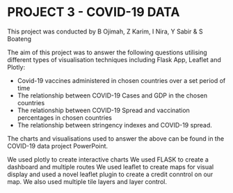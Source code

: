 # PROJECT 3 - COVID-19 DATA

This project was conducted by B Ojimah, Z Karim, I Nira, Y Sabir & S Boateng

The aim of this project was to answer the following questions utilising different types of visualisation techniques including Flask App, Leaflet and Plotly:
- Covid-19 vaccines administered in chosen countries over a set period of time
- The relationship between COVID-19 Cases and GDP in the chosen countries
- The relationship between COVID-19 Spread and vaccination percentages in chosen countries
- The relationship between stringency indexes and COVID-19 spread.

The charts and visualisations used to answer the above can be found in the COVID-19 data project PowerPoint.


We used plotly to create interactive charts
We used FLASK to create a dashboard and multiple routes
We used leaflet to create maps for visual display and used a novel leaflet plugin to create a credit conntrol on our map. We also used multiple tile layers and layer control.

